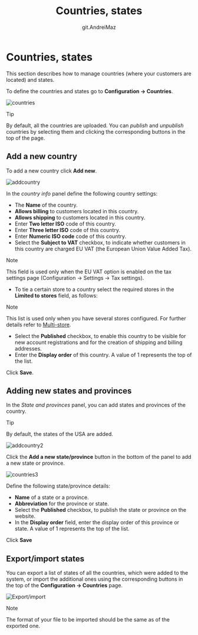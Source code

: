 ﻿---
title: Countries, states
uid: en/getting-started/configure-shipping/advanced-configuration/countries-states
author: git.AndreiMaz
contributors: git.rajupaladiya, git.DmitriyKulagin, git.exileDev, git.ivkadp, git.mariannk
---

# Countries, states

This section describes how to manage countries (where your customers are located) and states.

To define the countries and states go to **Configuration → Countries**.

![countries](_static/countries-states/countries1_1.png)

> [!TIP]
> 
> By default, all the countries are uploaded. You can *publish* and *unpublish* countries by selecting them and clicking the corresponding buttons in the top of the page.

## Add a new country

To add a new country click **Add new**.

![addcountry](_static/countries-states/addcountry.png)

In the *country info* panel define the following country settings:

* The **Name** of the country.
* **Allows billing** to customers located in this country.
* **Allows shipping** to customers located in this country.
* Enter **Two letter ISO** code of this country.
* Enter **Three letter ISO** code of this country.
* Enter **Numeric ISO code** code of this country.
* Select the **Subject to VAT** checkbox, to indicate whether customers in this country are charged EU VAT (the European Union Value Added Tax).

> [!NOTE]
> 
> This field is used only when the EU VAT option is enabled on the tax settings page (Configuration → Settings → Tax settings).

* To tie a certain store to a country select the required stores in the **Limited to stores** field, as follows:

> [!NOTE]
> 
> This list is used only when you have several stores configured. For further details refer to [Multi-store](xref:en/getting-started/advanced-configuration/multi-store).

* Select the **Published** checkbox, to enable this country to be visible for new account registrations and for the creation of shipping and billing addresses.
* Enter the **Display order** of this country. A value of 1 represents the top of the list.

Click **Save**.

## Adding new states and provinces

In the *State and provinces* panel, you can add states and provinces of the country.

> [!TIP]
> 
> By default, the states of the USA are added.

![addcountry2](_static/countries-states/states.jpg)

Click the **Add a new state/province** button in the bottom of the panel to add a new state or province.

![countries3](_static/countries-states/countries3.png)

Define the following state/province details:

* **Name** of a state or a province.
* **Abbreviation** for the province or state.
* Select the **Published** checkbox, to publish the state or province on the website.
* In the **Display order** field, enter the display order of this province or state. A value of 1 represents the top of the list.

Click **Save**

## Export/import states

You can export a list of states of all the countries, which were added to the system, or import the additional ones using the corresponding buttons in the top of the **Configuration → Countries** page.

![Export/import](_static/countries-states/export-import.jpg)

> [!NOTE]
> 
> The format of your file to be imported should be the same as of the exported one.
